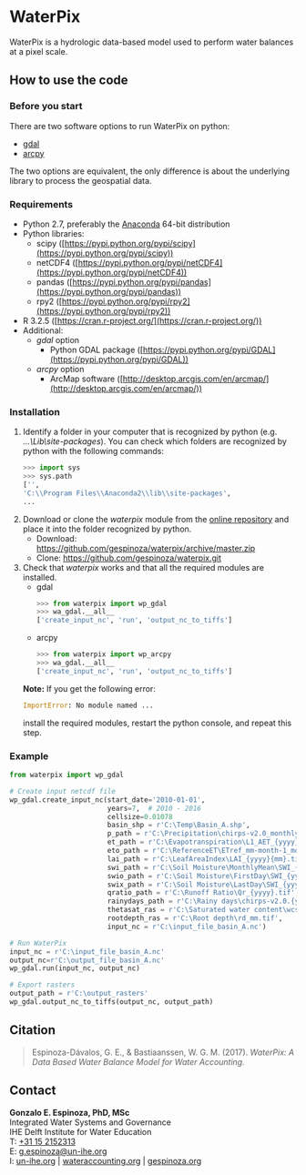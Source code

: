 # WaterPix

WaterPix is a hydrologic data-based model used to perform water balances at a pixel scale.

## How to use the code

### Before you start

There are two software options to run WaterPix on python:
- [gdal](https://pypi.python.org/pypi/GDAL)
- [arcpy](http://desktop.arcgis.com/en/arcmap/latest/analyze/arcpy/what-is-arcpy-.htm)

The two options are equivalent, the only difference is about the underlying library to process the geospatial data.

### Requirements
- Python 2.7, preferably the [Anaconda](https://www.continuum.io/downloads) 64-bit distribution
- Python libraries:
    - scipy ([https://pypi.python.org/pypi/scipy](https://pypi.python.org/pypi/scipy))
    - netCDF4 ([https://pypi.python.org/pypi/netCDF4](https://pypi.python.org/pypi/netCDF4))
    - pandas ([https://pypi.python.org/pypi/pandas](https://pypi.python.org/pypi/pandas))
    - rpy2 ([https://pypi.python.org/pypi/rpy2](https://pypi.python.org/pypi/rpy2))
- R 3.2.5 ([https://cran.r-project.org/](https://cran.r-project.org/))
- Additional:
    - *gdal* option
        - Python GDAL package ([https://pypi.python.org/pypi/GDAL](https://pypi.python.org/pypi/GDAL))
    - *arcpy* option
        - ArcMap software ([http://desktop.arcgis.com/en/arcmap/](http://desktop.arcgis.com/en/arcmap/))

### Installation

1. Identify a folder in your computer that is recognized by python (e.g. *...\Lib\site-packages*). You can check which folders are recognized by python with the following commands:
    ```python
    >>> import sys
    >>> sys.path
    ['',
    'C:\\Program Files\\Anaconda2\\lib\\site-packages',
    ...
    ```
1. Download or clone the *waterpix* module from the [online repository](https://github.com/gespinoza/waterpix) and place it into the folder recognized by python. 
    - Download: https://github.com/gespinoza/waterpix/archive/master.zip
    - Clone: https://github.com/gespinoza/waterpix.git
1. Check that *waterpix* works and that all the required modules are installed.
    - gdal
        ```python
        >>> from waterpix import wp_gdal
        >>> wa_gdal.__all__
        ['create_input_nc', 'run', 'output_nc_to_tiffs']
        ```
    - arcpy
        ```python
        >>> from waterpix import wp_arcpy
        >>> wa_gdal.__all__
        ['create_input_nc', 'run', 'output_nc_to_tiffs']
        ```
    **Note:** If you get the following error:
    ```python
    ImportError: No module named ...
    ```
    install the required modules, restart the python console, and repeat this step.

### Example

```python
from waterpix import wp_gdal

# Create input netcdf file
wp_gdal.create_input_nc(start_date='2010-01-01',
                        years=7,  # 2010 - 2016
                        cellsize=0.01078
                        basin_shp = r'C:\Temp\Basin_A.shp',
                        p_path = r'C:\Precipitation\chirps-v2.0_monthly_{yyyy}{mm}.tif',
                        et_path = r'C:\Evapotranspiration\L1_AET_{yyyy}{mm}.tif',
                        eto_path = r'C:\ReferenceET\ETref_mm-month-1_monthly_{yyyy}.{mm}.01.tif',
                        lai_path = r'C:\LeafAreaIndex\LAI_{yyyy}{mm}.tif',
                        swi_path = r'C:\Soil Moisture\MonthlyMean\SWI_{yyyy}{mm}.tif',
                        swio_path = r'C:\Soil Moisture\FirstDay\SWI_{yyyy}{mm}.tif',
                        swix_path = r'C:\Soil Moisture\LastDay\SWI_{yyyy}{mm}.tif',
                        qratio_path = r'C:\Runoff Ratio\Qr_{yyyy}.tif',
                        rainydays_path = r'C:\Rainy days\chirps-v2.0.{yyyy}.{mm}_rainydays.tif',
                        thetasat_ras = r'C:\Saturated water content\wcsat_topsoil.tif',
                        rootdepth_ras = r'C:\Root depth\rd_mm.tif',
                        input_nc = r'C:\input_file_basin_A.nc')

# Run WaterPix
input_nc = r'C:\input_file_basin_A.nc'
output_nc=r'C:\output_file_basin_A.nc'
wp_gdal.run(input_nc, output_nc)

# Export rasters
output_path = r'C:\output_rasters'
wp_gdal.output_nc_to_tiffs(output_nc, output_path)

```

## Citation
> Espinoza-Dávalos, G. E., & Bastiaanssen, W. G. M. (2017). *WaterPix: A Data Based Water Balance Model for Water Accounting.*

## Contact

**Gonzalo E. Espinoza, PhD, MSc**  
Integrated Water Systems and Governance  
IHE Delft Institute for Water Education  
T: [+31 15 2152313](tel:+31152152313)  
E: [g.espinoza@un-ihe.org](mailto:g.espinoza@un-ihe.org)  
I: [un-ihe.org](http://un-ihe.org) | [wateraccounting.org](http://wateraccounting.org) | [gespinoza.org](http://gespinoza.org)  

